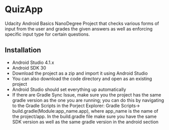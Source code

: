 # QuizApp
Udacity Android Basics NanoDegree Project that checks various forms of input from the user and grades the given answers as well as enforcing specific input type for 
certain questions.

## Installation
* Android Studio 4.1.x
* Android SDK 30
* Download the project as a zip and import it using Android Studio
* You can also download the code directory and open as an existing project
* Android Studio should set everything up automatically
* If there are Gradle Sync Issue, make sure you the project has the same gradle version as the one you are running; you can do this by navigating to the Gradle Scripts in the Porject Explorer: Gradle Scripts-> build.gradle(Module:app_name.app), where app_name is the name of the project/app. In the build.gradle file make sure you have the same SDK version as well as the same gradle version in the android section 
